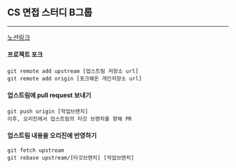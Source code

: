 ## CS 면접 스터디 B그룹

---

[노션링크](https://richnomader.notion.site/CS-B-1c8e1b46894f4a83bfd49d71cf5272c5)

#### 프로젝트 포크

```
git remote add upstream [업스트림 저장소 url]
git remote add origin [포크해온 개인저장소 url]
```

#### 업스트림에 pull request 보내기
```
git push origin [작업브랜치] 
이후, 오리진에서 업스트림의 타깃 브랜치를 향해 PR 
```

#### 업스트림 내용을 오리진에 반영하기 

```
git fetch upstream
git rebase upstream/[타깃브랜치] [작업브랜치]
```
